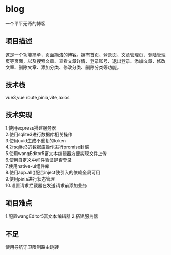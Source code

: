 # blog
一个平平无奇的博客
## 项目描述
这是一个功能简单，页面简洁的博客。拥有首页、登录页、文章管理页、登陆管理页等页面，以及搜索文章、查看文章详情、登录账号、退出登录、添加文章、修改文章、删除文章、添加分类、修改分类、删除分类等功能。
## 技术栈
vue3,vue route,pinia,vite,axios
## 技术实现
1.使用express搭建服务器  
2.使用sqlite3进行数据库相关操作  
3.使用uuid生成不重复的token  
4.对sqlite3的数据库操作进行promise封装  
5.使用wangEditor5富文本编辑器方便实现文件上传  
6.使用自定义中间件验证是否登录  
7.使用native-ui组件库  
8.使用app.all()配合inject使引入的依赖全局可用  
9.使用pinia进行状态管理  
10.设置请求拦截器在发送请求前添加业务
## 项目难点
1.配置wangEditor5富文本编辑器
2.搭建服务器
## 不足
使用导航守卫限制路由跳转
